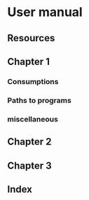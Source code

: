 # User manual

## Resources

## Chapter 1

### Consumptions
### Paths to programs
### miscellaneous

## Chapter 2

## Chapter 3

## Index
